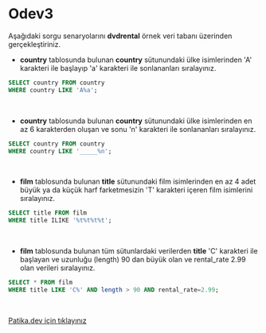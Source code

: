 # Odev3

Aşağıdaki sorgu senaryolarını **dvdrental** örnek veri tabanı üzerinden gerçekleştiriniz.  

- **country** tablosunda bulunan **country** sütunundaki ülke isimlerinden 'A' karakteri ile başlayıp 'a' karakteri ile sonlananları sıralayınız.  

````SQL
SELECT country FROM country
WHERE country LIKE 'A%a';
````  

<br>

- **country** tablosunda bulunan **country** sütunundaki ülke isimlerinden en az 6 karakterden oluşan ve sonu 'n' karakteri ile sonlananları sıralayınız.  

```` SQL
SELECT country FROM country
WHERE country LIKE '_____%n';
````  

<br>

- **film** tablosunda bulunan **title** sütunundaki film isimlerinden en az 4 adet büyük ya da küçük harf farketmesizin 'T' karakteri içeren film isimlerini sıralayınız.  

```` SQL
SELECT title FROM film
WHERE title ILIKE '%t%t%t%t';
````  
<br>

- **film** tablosunda bulunan tüm sütunlardaki verilerden **title** 'C' karakteri ile başlayan ve uzunluğu (length) 90 dan büyük olan ve rental_rate 2.99 olan verileri sıralayınız.  

```` SQL
SELECT * FROM film
WHERE title LIKE 'C%' AND length > 90 AND rental_rate=2.99;
```` 

<br>

[Patika.dev için tıklayınız](https://app.patika.dev/moduller/sql/Odev3)


